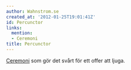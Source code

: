```yaml
---
author: Wahnstrom.se
created_at: '2012-01-25T19:01:41Z'
id: Percunctor
links:
  mention:
  - Ceremoni
title: Percunctor
---
```


[Ceremoni] som gör det svårt för ett offer att ljuga.

  [Ceremoni]: Ceremoni